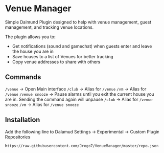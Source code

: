 # Venue Manager

Simple Dalmund Plugin designed to help with venue management, guest management, and tracking venue locations. 

The plugin allows you to: 

- Get notifications (sound and gamechat) when guests enter and leave the house you are in
- Save houses to a list of Venues for better tracking
- Copy venue addresses to share with others 

## Commands 

`/venue` -> Open Main interface 
`/club` -> Alias for `/venue`
`/vm` -> Alias for `/venue`
`/venue snooze` -> Pause alarms until you exit the current house you are in. Sending the command again will unpause
`/club` -> Alias for `/venue snooze`
`/vm` -> Alias for `/venue snooze`

## Installation 

Add the following line to Dalamud Settings -> Experimental -> Custom Plugin Repositories 

```
https://raw.githubusercontent.com/Jrogo7/VenueManager/master/repo.json
```

